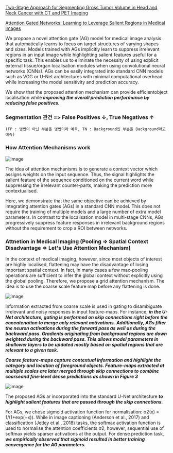 [Two-Stage Approach for Segmenting Gross Tumor Volume in Head and Neck Cancer with CT and PET Imaging](https://www.programmersought.com/article/36287421048)

[Attention Gated Networks: Learning to Leverage Salient Regions in Medical Images](https://arxiv.org/pdf/1808.08114.pdf)

We propose a novel attention gate (AG) model for medical image analysis that automatically learns to focus on target structures of varying shapes and sizes.
Models trained with AGs implicitly learn to suppress irrelevant regions in an input image while highlighting salient features useful for a specific task. This enables
us to eliminate the necessity of using explicit external tissue/organ localisation modules when using convolutional neural networks (CNNs). AGs can be easily
integrated into standard CNN models such as VGG or U-Net architectures with
minimal computational overhead while increasing the model sensitivity and prediction accuracy.

We show that the proposed attention mechanism can provide efficientobject localisation while ***improving the overall prediction performance by reducing false positives.***

### Segmentation 관건 => False Positives ↓, True Negatives ↑
                         
    (FP : 병변이 아닌 부분을 병변이라 예측, TN : Background인 부분을 Background라고 예측)
    

### How Attention Mechanisms work

![image](https://user-images.githubusercontent.com/74639652/128440435-11c37b5f-a13e-45a1-8ae4-49cd2f0730a9.png)

The idea of attention mechanisms is to generate a context vector which assigns weights on the input sequence. Thus, the signal highlights the salient feature of the sequence conditioned on the current word while suppressing the irrelevant counter-parts, making the prediction more contextualised.

Here, we demonstrate that the same objective can be achieved by integrating attention gates (AGs) in a standard CNN model. This does not require the training of multiple models and a large number of extra model parameters. In contrast to the localisation model in multi-stage CNNs, AGs progressively suppress feature responses in irrelevant background regions without the requirement to crop a ROI between networks.

### Attnetion in Medical Imaging (Pooling => Spatial Context Disadvantage => Let's Use Attention Mechanism) 

In the context of medical imaging, however, since most objects of interest are highly localised, flattening may have the disadvantage of losing important spatial context. In fact, in many cases a few max-pooling operations are sufficient to infer the global context without explicitly using the global pooling. Therefore, we propose a grid attention mechanism. The idea is to use the coarse scale feature map before any flattening is done.

![image](https://user-images.githubusercontent.com/74639652/128439684-66e9775d-7dc3-436f-bb8a-5aadd52681c3.png)

Information extracted from coarse scale is used in gating to disambiguate irrelevant and noisy responses in input feature-maps. For instance, ***in the U-Net architecture, gating is performed on skip connections right before the concatenation to merge only relevant activations.***
***Additionally, AGs filter the neuron activations during the forward pass as well as during the backward pass. Gradients originating from background regions are down weighted during the backward pass. This allows model parameters in shallower layers to be updated mostly based on spatial regions that are relevant to a given task.***

***Coarse feature-maps capture contextual information and highlight the category and location of foreground objects. Feature-maps extracted at multiple scales are later merged through skip connections to combine coarseand fine-level dense predictions as shown in Figure 3***

![image](https://user-images.githubusercontent.com/74639652/128440312-318f07f3-f937-4b98-a086-dce697248af4.png)

 The proposed AGs ar incorporated into the standard U-Net architecture ***to highlight salient features that are passed through the skip connections.***
 
 For AGs, we chose sigmoid activation function for normalisation: σ2(x) = 1/(1+exp(−x)). While in image captioning (Anderson et al., 2017) and classification (Jetley et al., 2018) tasks, the softmax activation function is used to normalise the attention coefficients σ2, however, sequential use of softmax yields sparser activations at the output. For dense prediction task, ***we empirically observed that sigmoid resulted in better training convergence for the AG parameters.***

